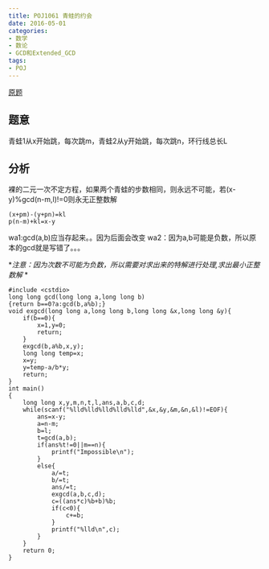 ```yaml
---
title: POJ1061 青蛙的约会
date: 2016-05-01 
categories:
- 数学
- 数论
- GCD和Extended_GCD
tags:
- POJ
---
```


[原题](http://poj.org/problem?id=1061)


## 题意
青蛙1从x开始跳，每次跳m，青蛙2从y开始跳，每次跳n，环行线总长L


## 分析
裸的二元一次不定方程，如果两个青蛙的步数相同，则永远不可能，若(x-y)%gcd(n-m,l)!=0则永无正整数解

    (x+pm)-(y+pn)=kl   
    p(n-m)+kl=x-y

wa1:gcd(a,b)应当存起来。。因为后面会改变
wa2：因为a,b可能是负数，所以原本的gcd就是写错了。。。

**注意：因为次数不可能为负数，所以需要对求出来的特解进行处理,求出最小正整数解*
*


```
#include <cstdio>
long long gcd(long long a,long long b)
{return b==0?a:gcd(b,a%b);}
void exgcd(long long a,long long b,long long &x,long long &y){
    if(b==0){
        x=1,y=0;
        return;
    }
    exgcd(b,a%b,x,y);
    long long temp=x;
    x=y;
    y=temp-a/b*y;
    return;
}
int main()
{
    long long x,y,m,n,t,l,ans,a,b,c,d;
    while(scanf("%lld%lld%lld%lld%lld",&x,&y,&m,&n,&l)!=EOF){
        ans=x-y;
        a=n-m;
        b=l;
        t=gcd(a,b);
        if(ans%t!=0||m==n){
            printf("Impossible\n");
        }
        else{
            a/=t;
            b/=t;
            ans/=t;
            exgcd(a,b,c,d);
            c=((ans*c)%b+b)%b;
            if(c<0){
                c+=b;
            }
            printf("%lld\n",c);
        }
    }
    return 0;
}

```
